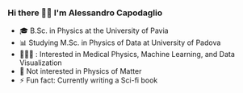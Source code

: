 ### Hi there 👋🏻 I'm Alessandro Capodaglio

- :mortar_board: B.Sc. in Physics at the University of Pavia
- :bar_chart: Studying M.Sc. in Physics of Data at University of Padova
- 👩🏻‍💻 : Interested in Medical Physics, Machine Learning, and Data Visualization
- :no_good: Not interested in Physics of Matter 
- ⚡ Fun fact: Currently writing a Sci-fi book
